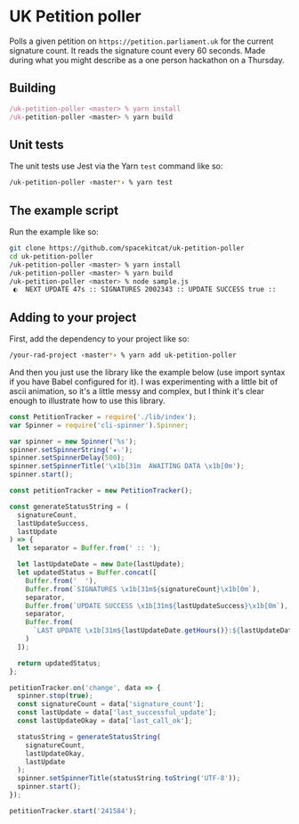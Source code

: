# UK Petition poller

Polls a given petition on `https://petition.parliament.uk` for the current signature count. It reads the signature count every 60 seconds.
Made during what you might describe as a one person hackathon on a Thursday.

## Building

```javascript
/uk-petition-poller <master> % yarn install
/uk-petition-poller <master> % yarn build
```

## Unit tests

The unit tests use Jest via the Yarn `test` command like so:

```bash
/uk-petition-poller ‹master*› % yarn test
```

## The example script

Run the example like so:

```bash
git clone https://github.com/spacekitcat/uk-petition-poller
cd uk-petition-poller
/uk-petition-poller <master> % yarn install
/uk-petition-poller <master> % yarn build
/uk-petition-poller <master> % node sample.js
 ◐  NEXT UPDATE 47s :: SIGNATURES 2002343 :: UPDATE SUCCESS true ::
```

## Adding to your project

First, add the dependency to your project like so:

```bash
/your-rad-project ‹master*› % yarn add uk-petition-poller
```

And then you just use the library like the example below (use import syntax if you have Babel configured for it).
I was experimenting with a little bit of ascii animation, so it's a little messy and complex, but I think it's clear enough to illustrate how to use this library.

```javascript
const PetitionTracker = require('./lib/index');
var Spinner = require('cli-spinner').Spinner;

var spinner = new Spinner('%s');
spinner.setSpinnerString('★☆');
spinner.setSpinnerDelay(500);
spinner.setSpinnerTitle('\x1b[31m  AWAITING DATA \x1b[0m');
spinner.start();

const petitionTracker = new PetitionTracker();

const generateStatusString = (
  signatureCount,
  lastUpdateSuccess,
  lastUpdate
) => {
  let separator = Buffer.from(' :: ');

  let lastUpdateDate = new Date(lastUpdate);
  let updatedStatus = Buffer.concat([
    Buffer.from('  '),
    Buffer.from(`SIGNATURES \x1b[31m${signatureCount}\x1b[0m`),
    separator,
    Buffer.from(`UPDATE SUCCESS \x1b[31m${lastUpdateSuccess}\x1b[0m`),
    separator,
    Buffer.from(
      `LAST UPDATE \x1b[31m${lastUpdateDate.getHours()}:${lastUpdateDate.getMinutes()}\x1b[0m`
    )
  ]);

  return updatedStatus;
};

petitionTracker.on('change', data => {
  spinner.stop(true);
  const signatureCount = data['signature_count'];
  const lastUpdate = data['last_successful_update'];
  const lastUpdateOkay = data['last_call_ok'];

  statusString = generateStatusString(
    signatureCount,
    lastUpdateOkay,
    lastUpdate
  );
  spinner.setSpinnerTitle(statusString.toString('UTF-8'));
  spinner.start();
});

petitionTracker.start('241584');
```
